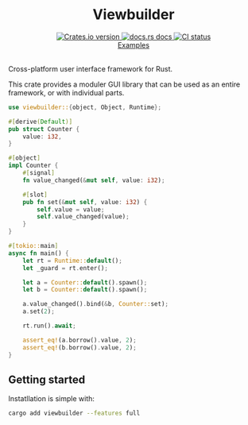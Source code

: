 <div align="center">
<h1>Viewbuilder</h1>
 <a href="https://crates.io/crates/viewbuilder">
    <img src="https://img.shields.io/crates/v/viewbuilder?style=flat-square"
    alt="Crates.io version" />
  </a>
  <a href="https://docs.rs/crate/viewbuilder/latest">
    <img src="https://img.shields.io/badge/docs-latest-blue.svg?style=flat-square"
      alt="docs.rs docs" />
  </a>
   <a href="https://github.com/concoct-rs/viewbuilder/actions">
    <img src="https://github.com/concoct-rs/viewbuilder/actions/workflows/ci.yml/badge.svg"
      alt="CI status" />
  </a>
</div>

<div align="center">
 <a href="https://github.com/concoct-rs/viewbuilder/tree/main/examples">Examples</a>
</div>

<br>

Cross-platform user interface framework for Rust.

This crate provides a moduler GUI library that can be used as an entire framework, or with individual parts.

```rust
use viewbuilder::{object, Object, Runtime};

#[derive(Default)]
pub struct Counter {
    value: i32,
}

#[object]
impl Counter {
    #[signal]
    fn value_changed(&mut self, value: i32);

    #[slot]
    pub fn set(&mut self, value: i32) {
        self.value = value;
        self.value_changed(value);
    }
}

#[tokio::main]
async fn main() {
    let rt = Runtime::default();
    let _guard = rt.enter();

    let a = Counter::default().spawn();
    let b = Counter::default().spawn();

    a.value_changed().bind(&b, Counter::set);
    a.set(2);

    rt.run().await;

    assert_eq!(a.borrow().value, 2);
    assert_eq!(b.borrow().value, 2);
}
```

## Getting started

Instatllation is simple with:

```sh
cargo add viewbuilder --features full
```
